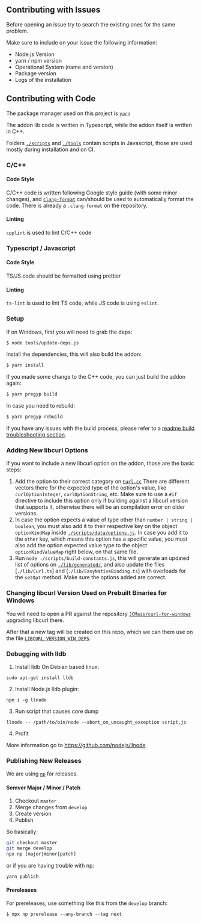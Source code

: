## Contributing with Issues

Before opening an issue try to search the existing ones for the same problem.

Make sure to include on your issue the following information:

* Node.js Version
* yarn / npm version
* Operational System (name and version)
* Package version
* Logs of the installation

## Contributing with Code

The package manager used on this project is [`yarn`](https://yarnpkg.com/)

The addon lib code is written in Typescript, while the addon itself is written in C++.

Folders [`./scripts`](./scripts) and [`./tools`](./tools) contain scripts in Javascript, those are used mostly during installation and on CI.

### C/C++
#### Code Style
C/C++ code is written following Google style guide (with some minor changes), and [`clang-format`](https://clang.llvm.org/docs/ClangFormat.html) can/should be used to automatically format the code. There is already a `.clang-format` on the repository.

#### Linting
`cpplint` is used to lint C/C++ code

### Typescript / Javascript
#### Code Style
TS/JS code should be formatted using prettier

#### Linting
`ts-lint` is used to lint TS code, while JS code is using `eslint`.

### Setup

If on Windows, first you will need to grab the deps:
```sh
$ node tools/update-deps.js
```

Install the dependencies, this will also build the addon:
```sh
$ yarn install
```

If you made some change to the C++ code, you can just build the addon again:
```sh
$ yarn pregyp build
```

In case you need to rebuild:
```sh
$ yarn pregyp rebuild
```

If you have any issues with the build process, please refer to a [readme build troubleshooting section](https://github.com/JCMais/node-libcurl#important-notes-on-prebuilt-binaries--direct-installation).

### Adding New libcurl Options

If you want to include a new libcurl option on the addon, those are the basic steps:

1. Add the option to their correct category on [`Curl.cc`](./src/Curl.cc)
   There are different vectors there for the expected type of the option's value, like `curlOptionInteger`, `curlOptionString`, etc.
   Make sure to use a `#if` directive to include this option only if building against a libcurl version that supports it, otherwise there will be an compilation error on older versions.
2. In case the option expects a value of type other than `number | string | boolean`, you must also add it to their respective key on the object `optionKindMap` inside [`./scripts/data/options.js`](./scripts/data/options.js). In case you add it to the `other` key, which means this option has a specific value, you must also add the option expected value type to the object `optionKindValueMap` right below, on that same file.
3. Run `node ./scripts/build-constants.js`, this will generate an updated list of options on [`./lib/generated/`](./lib/generated), and also update the files [`./lib/Curl.ts`] and [`./lib/EasyNativeBinding.ts`] with overloads for the `setOpt` method. Make sure the options added are correct.

### Changing libcurl Version Used on Prebuilt Binaries for Windows

You will need to open a PR against the repository [`JCMais/curl-for-windows`](https://github.com/JCMais/curl-for-windows/) upgrading libcurl there.

After that a new tag will be created on this repo, which we can them use on the file [`LIBCURL_VERSION_WIN_DEPS`](./LIBCURL_VERSION_WIN_DEPS).

### Debugging with lldb
1. Install lldb
On Debian based linux:
```
sudo apt-get install lldb
```

2. Install Node.js lldb plugin:
```
npm i -g llnode
```

3. Run script that causes core dump
```
llnode -- /path/to/bin/node --abort_on_uncaught_exception script.js
```

4. Profit


More information go to https://github.com/nodejs/llnode

### Publishing New Releases

We are using [`np`](https://github.com/sindresorhus/np) for releases.

#### Semver Major / Minor / Patch

1. Checkout `master`
2. Merge changes from `develop`
3. Create version
4. Publish

So basically:
```bash
git checkout master
git merge develop
npx np [major|minor|patch]
```

or if you are having trouble with np:
```
yarn publish
```

#### Prereleases

For prereleases, use something like this from the `develop` branch:
```shell
$ npx np prerelease --any-branch --tag next
```

